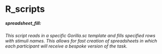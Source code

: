 # R_scripts


##### spreadsheet_fill: 
###### This script reads in a specific Gorilla.sc template and fills specified rows with stimuli names. This allows for fast creation of spreadsheets in which each participant will receive a bespoke version of the task.  
